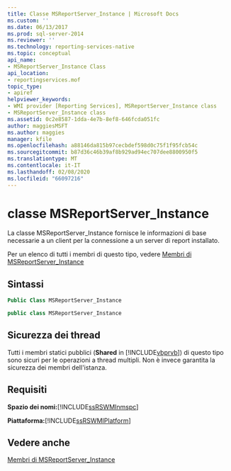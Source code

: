 ```yaml
---
title: Classe MSReportServer_Instance | Microsoft Docs
ms.custom: ''
ms.date: 06/13/2017
ms.prod: sql-server-2014
ms.reviewer: ''
ms.technology: reporting-services-native
ms.topic: conceptual
api_name:
- MSReportServer_Instance Class
api_location:
- reportingservices.mof
topic_type:
- apiref
helpviewer_keywords:
- WMI provider [Reporting Services], MSReportServer_Instance class
- MSReportServer_Instance class
ms.assetid: 0c2e8587-1dda-4e7b-8ef8-646fcda051fc
author: maggiesMSFT
ms.author: maggies
manager: kfile
ms.openlocfilehash: a88146da815b97cecbdef598d0c75f1f95fcb54c
ms.sourcegitcommit: b87d36c46b39af8b929ad94ec707dee8800950f5
ms.translationtype: MT
ms.contentlocale: it-IT
ms.lasthandoff: 02/08/2020
ms.locfileid: "66097216"
---
```

# <a name="msreportserver_instance-class"></a>classe MSReportServer_Instance
  La classe MSReportServer_Instance fornisce le informazioni di base necessarie a un client per la connessione a un server di report installato.  
  
 Per un elenco di tutti i membri di questo tipo, vedere [Membri di MSReportServer_Instance](msreportserver-instance-members.md)  
  
## <a name="syntax"></a>Sintassi  
  
```vb  
Public Class MSReportServer_Instance  
```  
  
```csharp  
public class MSReportServer_Instance  
```  
  
## <a name="thread-safety"></a>Sicurezza dei thread  
 Tutti i membri statici pubblici (**Shared** in [!INCLUDE[vbprvb](../../includes/vbprvb-md.md)]) di questo tipo sono sicuri per le operazioni a thread multipli. Non è invece garantita la sicurezza dei membri dell'istanza.  
  
## <a name="requirements"></a>Requisiti  
 **Spazio dei nomi:**[!INCLUDE[ssRSWMInmspc](../../includes/ssrswminmspc-md.md)]  
  
 **Piattaforma:**[!INCLUDE[ssRSWMIPlatform](../../includes/ssrswmiplatform-md.md)]  
  
## <a name="see-also"></a>Vedere anche  
 [Membri di MSReportServer_Instance](msreportserver-instance-members.md)  
  
  
